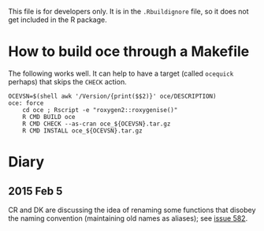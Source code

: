This file is for developers only. It is in the ``.Rbuildignore`` file, so it
does not get included in the R package.

How to build oce through a Makefile
===================================

The following works well. It can help to have a target (called ``ocequick``
perhaps) that skips the ``CHECK`` action.

    OCEVSN=$(shell awk '/Version/{print($$2)}' oce/DESCRIPTION)
    oce: force
        cd oce ; Rscript -e "roxygen2::roxygenise()"
        R CMD BUILD oce
        R CMD CHECK --as-cran oce_${OCEVSN}.tar.gz
        R CMD INSTALL oce_${OCEVSN}.tar.gz
	
Diary
=====

2015 Feb 5
----------

CR and DK are discussing the idea of renaming some functions that disobey the
naming convention (maintaining old names as aliases); see [issue
582](https://github.com/dankelley/oce/issues/582).


